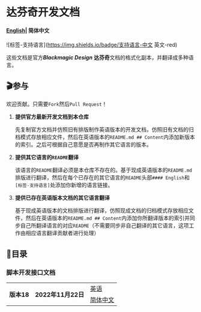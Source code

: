 # 达芬奇开发文档

#### [English](README.md)| 简体中文

![标签-支持语言](https://img.shields.io/badge/支持语言-中文 英文-red)

这些文档是官方***Blackmagic Design*** **达芬奇**文档的格式化副本，并翻译成多种语言。

## 🎬参与

欢迎贡献。只需要`Fork`然后`Pull Request`！

1. **提供官方最新开发文档到本仓库**

   先复制官方文档并仿照旧有排版制作英语版本的开发文档，仿照旧有文档的归档模式存放相应文件，然后在英语版本的`README.md ## Content`内添加新版本的索引。之后可根据自己意愿是否再制作其它语言的版本。

2. **提供其它语言的`README`翻译**

   该语言的`README`翻译必须是本仓库不存在的。基于现成英语版本的`README.md`排版进行翻译，然后在每个已存在的其它语言的`README`头部`#### English`和`[标签-支持语言]`处添加你新增的语言链接。

3. **提供已存在英语版本文档的其它语言翻译**

   基于现成英语版本的文档排版进行翻译，仿照现成文档的归档模式存放相应文件，然后在英语版本的`README.md ## Content`内添加你所翻译版本的索引并同步自己所翻译语言的对应`README`（不需要同步非自己翻译的其它语言，这项工作由相应语言翻译贡献者进行处理）

## 🧭目录

### 脚本开发接口文档

<table>
    <th rowspan="2">版本18</th>
    <th rowspan="2">2022年11月22日</th>
    <td><a href="\scripting_API\v18\scripting_API-v18-en.md">英语</a></td>
    <tr>
    	<td><a href="\scripting_API\v18\scripting_API-v18-zn_ch.md">简体中文</a></td>
    </tr>
</table>
